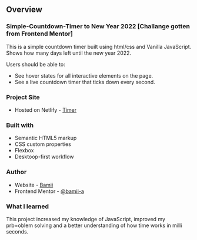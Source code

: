 ## Overview

### Simple-Countdown-Timer to New Year 2022 [Challange gotten from Frontend Mentor]
This is a simple countdown timer built using html/css and Vanilla JavaScript.
Shows how many days left until the new year 2022.

Users should be able to:
- See hover states for all interactive elements on the page.
- See a live countdown timer that ticks down every second.

### Project Site
- Hosted on Netlify - [Timer](https://zealous-knuth-cb10b1.netlify.app/)

### Built with
- Semantic HTML5 markup
- CSS custom properties
- Flexbox
- Desktoop-first workflow


### Author
- Website - [Bamii](https://github.com/bamii-a)
- Frontend Mentor - [@bamii-a](https://www.frontendmentor.io/profile/bamii-a)


### What I learned
This project increased my knowledge of JavaScript, improved my prb=oblem solving and a better understanding of how time works in milli seconds.

